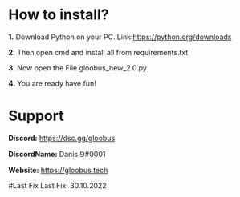 # How to install?
**1.** Download Python on your PC.   Link:https://python.org/downloads

**2.** Then open cmd and install all from requirements.txt

**3.** Now open the File gloobus_new_2.0.py

**4.** You are ready have fun!

# Support
**Discord:** https://dsc.gg/gloobus

**DiscordName:** Danis ⅁#0001

**Website:** https://gloobus.tech

#Last Fix
Last Fix: 30.10.2022
